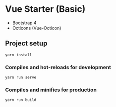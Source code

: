 # Vue Starter (Basic)

+ Bootstrap 4
+ Octicons (Vue-Octicon)

## Project setup
```
yarn install
```

### Compiles and hot-reloads for development
```
yarn run serve
```

### Compiles and minifies for production
```
yarn run build
```
